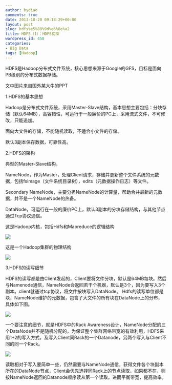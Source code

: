 ```yaml
---
author: bydiao
comments: true
date: 2013-10-20 09:18:29+00:00
layout: post
slug: hdfs%e5%88%9d%e6%8e%a2
title: HDFS（1）：HDFS初探
wordpress_id: 458
categories:
- Big Data
tags: [Hadoop]
---
```


HDFS是Hadoop分布式文件系统，核心思想来源于Google的GFS，目标是面向PB级别的分布式数据存储。

文中图片来自国外某大牛的PPT

1.HDFS的基本思想

Hadoop是分布式文件系统，采用Master-Slave结构，基本思想主要包括：分块存储（默认64MB），高容错性，可运行于一般廉价的PC上，采用流式文件，不可修改，只能追加。

面向大文件的存储，不能随机读取，不适合小文件的存储。

默认3副本保存数据，可靠性高。

2.HDFS的架构

典型的Master-Slave结构，

NameNode，作为Master，处理Client请求，存储并更新整个文件系统的元数据，包括fsimage（文件系统目录树），edits（元数据操作日志）等文件。

Secondary NameNode，主要分担NameNode的计算量，帮助合并最新的元数据，并不是一个NameNode的热备。

DataNode，可运行在一般的廉价PC上，默认3副本的分块存储结构，与其他节点通过Tcp协议通信。

这是Hadoop内核，包括Hdfs和Mapreduce的逻辑结构

![](http://i.imgur.com/Hgbp1xy.png)

这是一个Hadoop集群的物理结构

![](http://i.imgur.com/cFhDW7u.png)

3.HDFS的读写细节

HDFS的读写都是由Client发起的，Client要将文件分块，默认是64MB每块。然后与Namenode通信，NameNode会返回若干个机器，默认是3个，因为要写入3个副本。client就通过tcp协议，将文件按块写入DataNode。
Hdfs的读写单位都是块，NameNode维护的元数据，包含了大文件的所有块在DataNode上的分布，具体如下图。

![](http://i.imgur.com/BSFh2aV.png)

一个要注意的细节，就是HDFS中的Rack Awareness设计，NameNode分配的三个DataNode并不是随机分配的，为保证整个集群网络带宽的有效利用，HDFS采用1+2的写入方式，及写入Client同Rack的一个Datanode，另两个写入与Client不同的同一个Rack。

![](http://i.imgur.com/2LHXlod.png)

读取相对于写入要简单一些，仍然需要与NameNode通信，获得文件各个块副本所在的DataNode节点，Client会优先选择同Rack上的节点读取，如果都不在，则按NameNode返回的Datanode顺序读从第一个读取。进而平衡带宽，提高效率。


